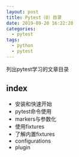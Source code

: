 ```yaml
---
layout: post
title: Pytest（0）目录
date: 2019-09-20 16:22:28
categories: 
  - pytest  
tags: 
  - python
  - pytest  
---
```


列出pytest学习的文章目录
<!-- more -->

## index

- 安装和快速开始
- pytest命令使用
- markers与参数化
- 使用fixtures
- 了解内置fixtures
- configurations
- plugin

